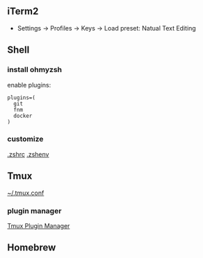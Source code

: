 ## iTerm2

- Settings -> Profiles -> Keys -> Load preset: Natual Text Editing

## Shell

### install ohmyzsh

enable plugins:
```
plugins=(
  git
  fnm
  docker
)
```

### customize

[.zshrc](../assets/.zshrc)
[.zshenv](../assets/.zshenv)

## Tmux

[~/.tmux.conf](../assets/.tmux.conf)

### plugin manager

[Tmux Plugin Manager](https://github.com/tmux-plugins/tpm)

## Homebrew
